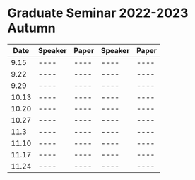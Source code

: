 # Graduate Seminar 2022-2023 Autumn

|  Date   | Speaker  |Paper | Speaker  |Paper |
|  ----  | ----  | ---- |----  | ---- |
| 9.15  | ----  | ----   |----  | ---- |
| 9.22  | ----  | ----   |----  | ---- |
| 9.29  | ----  | ----   |----  | ---- |
| 10.13  | ----  | ----   |----  | ---- |
| 10.20  | ----  | ----   |----  | ---- |
| 10.27  | ----  | ----   |----  | ---- |
| 11.3  | ----  | ----   |----  | ---- |
| 11.10  | ----  | ----   |----  | ---- |
| 11.17  | ----  | ----   |----  | ---- |
| 11.24  | ----  | ----   |----  | ---- |
